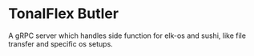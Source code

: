 # TonalFlex Butler
A gRPC server which handles side function for elk-os and sushi, like file transfer and specific os setups. 
